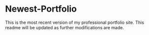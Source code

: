 # Newest-Portfolio

This is the most recent version of my professional portfolio site. This readme will be updated as further modifications are made.